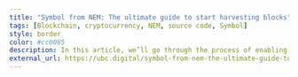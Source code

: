 ```yaml
---
title: "Symbol from NEM: The ultimate guide to start harvesting blocks"
tags: [Blockchain, cryptocurrency, NEM, source code, Symbol]
style: border
color: #cc0085
description: In this article, we’ll go through the process of enabling your account(s) to harvest using different techniques.
external_url: https://ubc.digital/symbol-from-nem-the-ultimate-guide-to-start-harvesting-blocks/
---
```

